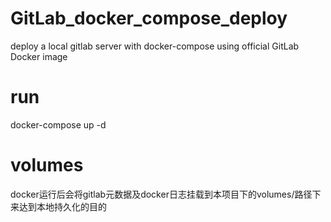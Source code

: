 # GitLab_docker_compose_deploy
deploy a local gitlab server with docker-compose using official GitLab Docker image 

# run 
docker-compose up -d

# volumes
docker运行后会将gitlab元数据及docker日志挂载到本项目下的volumes/路径下来达到本地持久化的目的
